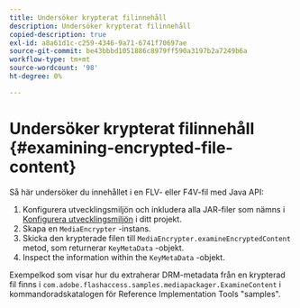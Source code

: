 ```yaml
---
title: Undersöker krypterat filinnehåll
description: Undersöker krypterat filinnehåll
copied-description: true
exl-id: a8a61d1c-c259-4346-9a71-6741f70697ae
source-git-commit: be43bbbd1051886c8979ff590a3197b2a7249b6a
workflow-type: tm+mt
source-wordcount: '98'
ht-degree: 0%

---
```


# Undersöker krypterat filinnehåll {#examining-encrypted-file-content}

Så här undersöker du innehållet i en FLV- eller F4V-fil med Java API:

1. Konfigurera utvecklingsmiljön och inkludera alla JAR-filer som nämns i [Konfigurera utvecklingsmiljön](../../aaxs-protecting-content/content-setting-up-the-sdk/content-setting-up-the-dev-env.md) i ditt projekt.
1. Skapa en `MediaEncrypter` -instans.
1. Skicka den krypterade filen till `MediaEncrypter.examineEncryptedContent` metod, som returnerar `KeyMetaData` -objekt.
1. Inspect the information within the `KeyMetaData` -objekt.

Exempelkod som visar hur du extraherar DRM-metadata från en krypterad fil finns i `com.adobe.flashaccess.samples.mediapackager.ExamineContent` i kommandoradskatalogen för Reference Implementation Tools &quot;samples&quot;.
